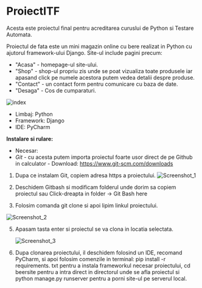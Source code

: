 # ProiectITF
Acesta este proiectul final pentru acreditarea curuslui de Python si Testare Automata.

Proiectul de fata este un mini magazin online cu bere realizat in Python cu ajutorul framework-ului Django.
Site-ul include pagini precum:
 - "Acasa" - homepage-ul site-ului.
 - "Shop" - shop-ul propriu zis unde se poat vizualiza toate produsele iar apasand click pe numele acestora putem vedea detalii despre produse.
 - "Contact" - un contact form pentru comunicare cu baza de date.
 -  "Desaga" - Cos de cumparaturi.

![index](https://github.com/MarianDMC/ProiectITF/assets/123266007/93944d92-154d-40f7-8a0a-088d4d3a7fab)

- Limbaj: Python
- Framework: Django
- IDE: PyCharm

<b>Instalare si rulare:</b>
 - Necesar:
- <em>Git</em> - cu acesta putem importa proiectul foarte usor direct de pe Github in calculator - Download: https://www.git-scm.com/downloads
  
1. Dupa ce instalam Git, copiem adresa https a proiectului.
  ![Screenshot_1](https://github.com/MarianDMC/ProiectITF/assets/123266007/5934b0c5-59f6-4810-a8bb-4bcd5885b2a0)

2. Deschidem Gitbash si modificam folderul unde dorim sa copiem proiectul sau Click-dreapta in folder -> Git Bash here
3. Folosim comanda git clone si apoi lipim linkul proiectului.

![Screenshot_2](https://github.com/MarianDMC/ProiectITF/assets/123266007/92d8f8bb-2ba6-4fe7-b834-498bb3d5c967)

5. Apasam tasta enter si proiectul se va clona in locatia selectata.

   ![Screenshot_3](https://github.com/MarianDMC/ProiectITF/assets/123266007/9317dcd2-d2b5-4f44-98eb-ad7496a2445f)

6. Dupa clonarea proiectului, il deschidem folosind un IDE, recomand PyCharm, si apoi folosim comenzile in terminal:  pip install -r requirements. txt pentru a instala frameworkul necesar proiectului, cd beersite pentru a intra direct in directorul unde se afla proiectul si python manage.py runserver pentru a porni site-ul pe serverul local.

